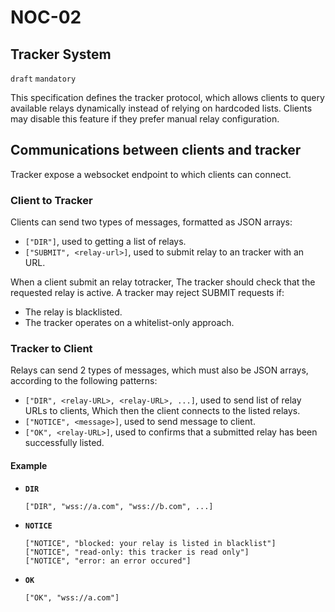 NOC-02
======

Tracker System
--------------

`draft` `mandatory`

This specification defines the tracker protocol, which allows clients to query available relays dynamically instead of relying on hardcoded lists. Clients may disable this feature if they prefer manual relay configuration.

## Communications between clients and tracker

Tracker expose a websocket endpoint to which clients can connect.

### Client to Tracker

Clients can send two types of messages, formatted as JSON arrays:

- `["DIR"]`, used to getting a list of relays.
- `["SUBMIT", <relay-url>]`, used to submit relay to an tracker with an URL.

When a client submit an relay totracker, The tracker should check that the requested relay is active. A tracker may reject SUBMIT requests if:

- The relay is blacklisted.
- The tracker operates on a whitelist-only approach.

### Tracker to Client

Relays can send 2 types of messages, which must also be JSON arrays, according to the following patterns:

- `["DIR", <relay-URL>, <relay-URL>, ...]`, used to send list of relay URLs to clients, Which then the client connects to the listed relays.
- `["NOTICE", <message>]`, used to send message to client.
- `["OK", <relay-URL>]`, used to confirms that a submitted relay has been successfully listed.

#### Example
- **`DIR`**
  ```
  ["DIR", "wss://a.com", "wss://b.com", ...]
  ```

- **`NOTICE`**
  ```
  ["NOTICE", "blocked: your relay is listed in blacklist"]
  ["NOTICE", "read-only: this tracker is read only"]
  ["NOTICE", "error: an error occured"]
  ```

- **`OK`**
  ```
  ["OK", "wss://a.com"]
  ```
